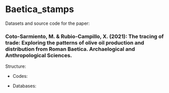 # Baetica_stamps
Datasets and source code for the paper:

### Coto-Sarmiento, M. & Rubio-Campillo, X. (2021): The tracing of trade: Exploring the patterns of olive oil production and distribution from Roman Baetica. Archaelogical and Anthropological Sciences. 

Structure: 

- Codes:



- Databases: 
